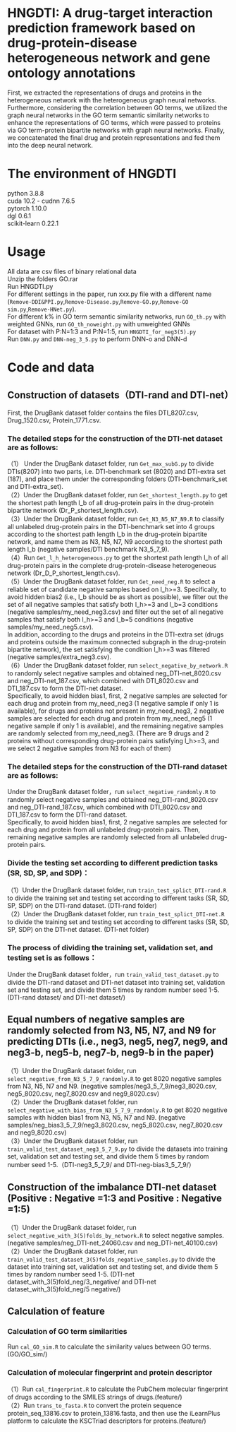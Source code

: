 HNGDTI: A drug-target interaction prediction framework based on drug-protein-disease heterogeneous network and gene ontology annotations
====
 First, we extracted the representations of drugs and proteins in the heterogeneous network with the heterogeneous graph neural networks. Furthermore, considering the correlation between GO terms, we utilized the graph neural networks in the GO term semantic similarity networks to enhance the representations of GO terms, which were passed to proteins via GO term-protein bipartite networks with graph neural networks. Finally, we concatenated the final drug and protein representations and fed them into the deep neural network.
    
The environment of HNGDTI
===
 python 3.8.8<br>
 cuda 10.2 - cudnn 7.6.5<br>
 pytorch 1.10.0<br>
 dgl 0.6.1<br>
 scikit-learn 0.22.1
 
Usage
===
 All data are csv files of binary relational data<br>
 Unzip the folders GO.rar<br>
 Run HNGDTI.py<br>
 For different settings in the paper, run xxx.py file with a different name (`Remove-DDI&PPI.py`,`Remove-Disease.py`,`Remove-GO.py`,`Remove-GO sim.py`,`Remove-HNet.py`).<br>
 For different k% in GO term semantic similarity networks, run `GO_th.py` with weighted GNNs, run `GO_th_noweight.py` with unweighted GNNs<br>
 For dataset with P:N=1:3 and P:N=1:5, run `HNGDTI_for_neg3(5).py`<br>
 Run `DNN.py` and `DNN-neg_3_5.py` to perform DNN-o and DNN-d
    
Code and data
===
Construction of datasets（DTI-rand and DTI-net）
------
 First, the DrugBank dataset folder contains the files DTI_8207.csv, Drug_1520.csv, Protein_1771.csv.
 
### The detailed steps for the construction of the DTI-net dataset are as follows:
（1） Under the DrugBank dataset folder, run `Get_max_subG.py` to divide DTIs(8207) into two parts, i.e. DTI-benchmark set (8020) and DTI-extra set (187), and place them under the corresponding folders (DTI-benchmark_set and DTI-extra_set).<br>
（2）Under the DrugBank dataset folder, run `Get_shortest_length.py` to get the shortest path length l_b of all drug-protein pairs in the drug-protein bipartite network (Dr_P_shortest_length.csv).<br>
（3）Under the DrugBank dataset folder, run `Get_N3_N5_N7_N9.R` to classify all unlabeled drug-protein pairs in the DTI-benchmark set into 4 groups according to the shortest path length l_b in the drug-protein bipartite network, and name them as N3, N5, N7, N9 according to the shortest path length l_b (negative samples/DTI benchmark N3_5_7_9).<br>
（4）Run `Get_l_h_heterogeneous.py` to get the shortest path length l_h of all drug-protein pairs in the complete drug-protein-disease heterogeneous network (Dr_D_P_shortest_length.csv).<br>
（5）Under the DrugBank dataset folder, run `Get_need_neg.R` to select a reliable set of candidate negative samples based on l_h>=3. Specifically, to avoid hidden bias2 (i.e., l_b should be as short as possible), we filter out the set of all negative samples that satisfy both l_h>=3 and l_b=3 conditions (negative samples/my_need_neg3.csv) and filter out the set of all negative samples that satisfy both l_h>=3 and l_b=5 conditions (negative samples/my_need_neg5.csv).<br>
In addition, according to the drugs and proteins in the DTI-extra set (drugs and proteins outside the maximum connected subgraph in the drug-protein bipartite network), the set satisfying the condition l_h>=3 was filtered (negative samples/extra_neg3.csv).<br>
（6）Under the DrugBank dataset folder, run `select_negative_by_network.R` to randomly select negative samples and obtained neg_DTI-net_8020.csv and neg_DTI-net_187.csv, which combined with DTI_8020.csv and DTI_187.csv to form the DTI-net dataset.<br>
Specifically, to avoid hidden bias1, first, 2 negative samples are selected for each drug and protein from my_need_neg3 (1 negative sample if only 1 is available), for drugs and proteins not present in my_need_neg3, 2 negative samples are selected for each drug and protein from my_need_neg5 (1 negative sample if only 1 is available), and the remaining negative samples are randomly selected from my_need_neg3. (There are 9 drugs and 2 proteins without corresponding drug-protein pairs satisfying l_h>=3, and we select 2 negative samples from N3 for each of them)<br>
 
### The detailed steps for the construction of the DTI-rand dataset are as follows:
 Under the DrugBank dataset folder，run `select_negative_randomly.R` to randomly select negative samples and obtained neg_DTI-rand_8020.csv and neg_DTI-rand_187.csv, which combined with DTI_8020.csv and DTI_187.csv to form the DTI-rand dataset.<br>
 Specifically, to avoid hidden bias1, first, 2 negative samples are selected for each drug and protein from all unlabeled drug-protein pairs. Then, remaining negative samples are randomly selected from all unlabeled drug-protein pairs.
         
### Divide the testing set according to different prediction tasks (SR, SD, SP, and SDP)：
（1）Under the DrugBank dataset folder, run `train_test_splict_DTI-rand.R` to divide the training set and testing set according to different tasks (SR, SD, SP, SDP) on the DTI-rand dataset. (DTI-rand folder)<br>
（2）Under the DrugBank dataset folder, run `train_test_splict_DTI-net.R` to divide the training set and testing set according to different tasks (SR, SD, SP, SDP) on the DTI-net dataset. (DTI-net folder)

### The process of dividing the training set, validation set, and testing set is as follows：
Under the DrugBank dataset folder，run `train_valid_test_dataset.py` to divide the DTI-rand dataset and DTI-net dataset into training set, validation set and testing set, and divide them 5 times by random number seed 1-5. (DTI-rand dataset/ and DTI-net dataset/)

Equal numbers of negative samples are randomly selected from N3, N5, N7, and N9 for predicting DTIs (i.e., neg3, neg5, neg7, neg9, and neg3-b, neg5-b, neg7-b, neg9-b in the paper)
------
（1）Under the DrugBank dataset folder, run `select_negative_from_N3_5_7_9_randomly.R` to get 8020 negative samples from N3, N5, N7 and N9. (negative samples/neg3_5_7_9/neg3_8020.csv, neg5_8020.csv, neg7_8020.csv and neg9_8020.csv)<br>
（2）Under the DrugBank dataset folder, run `select_negative_with_bias_from_N3_5_7_9_randomly.R` to get 8020 negative samples with hidden bias1 from N3, N5, N7 and N9. (negative samples/neg_bias3_5_7_9/neg3_8020.csv, neg5_8020.csv, neg7_8020.csv and neg9_8020.csv)<br>
（3）Under the DrugBank dataset folder, run `train_valid_test_dataset_neg3_5_7_9.py` to divide the datasets into training set, validation set and testing set, and divide them 5 times by random number seed 1-5.（DTI-neg3_5_7_9/ and DTI-neg-bias3_5_7_9/）

Construction of the imbalance DTI-net dataset (Positive : Negative =1:3 and Positive : Negative =1:5)
------
（1）Under the DrugBank dataset folder, run `select_negative_with_3(5)folds_by_network.R` to select negative samples. (negative samples/neg_DTI-net_24060.csv and neg_DTI-net_40100.csv)<br>
（2）Under the DrugBank dataset folder, run `train_valid_test_dataset_3(5)folds_negative_samples.py` to divide the dataset into training set, validation set and testing set, and divide them 5 times by random number seed 1-5. (DTI-net dataset_with_3(5)fold_neg/3_negative/ and DTI-net dataset_with_3(5)fold_neg/5 negative/)

Calculation of feature
------
### Calculation of GO term similarities
Run `cal_GO_sim.R` to calculate the similarity values between GO terms. (GO/GO_sim/)

### Calculation of molecular fingerprint and protein descriptor
（1）Run `cal_fingerprint.R` to calculate the PubChem molecular fingerprint of drugs according to the SMILES strings of drugs.(feature/)<br>
（2）Run `trans_to_fasta.R` to convert the protein sequence protein_seq_13816.csv to protein_13816.fasta, and then use the iLearnPlus platform to calculate the KSCTriad descriptors for proteins.(feature/)
